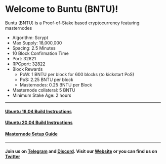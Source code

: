 # Welcome to Buntu (BNTU)!
Buntu (BNTU) is a Proof-of-Stake based cryptocurrency featuring masternodes

* Algorithm: Scrypt
* Max Supply: 18,000,000
* Spacing: 2.5 Minutes
* 10 Block Confirmation Time
* Port: 32821
* RPCport: 32822
* Block Rewards
	* PoW: 1 BNTU per block for 600 blocks (to kickstart PoS)
	* PoS: 2.25 BNTU per block
	* Masternodes: 0.25 BNTU per Block
* Masternode collateral: 5 BNTU
* Minimum Stake Age: 2 hours

***

#### [Ubuntu 18.04 Build Instructions](https://github.com/CRYPT0BUNTU/Buntu/blob/master/Linux_Build.md)

#### [Ubuntu 20.04 Build Instructions](https://github.com/CRYPT0BUNTU/Buntu/blob/master/Ubuntu_20_04_Build.md)

#### [Masternode Setup Guide](https://github.com/CRYPT0BUNTU/Buntu/blob/master/Masternode_Setup_Guide.md)

***

#### Join us on [Telegram](https://t.me/buntucryptocurrency) and [Discord](https://discord.gg/UbU2f9HFXH). Visit our [Website](http://buntucryptocurrency.com/)  or you can find us on [Twitter](https://twitter.com/buntu_crypto)
